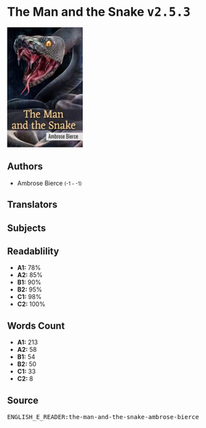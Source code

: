 # The Man and the Snake <kbd>v2.5.3</kbd>

![](./cover.medium.jpg "")

## Authors


 - Ambrose Bierce <small>(-1 - -1)</small>

## Translators



## Subjects



## Readablility


 - **A1:** 78%
 - **A2:** 85%
 - **B1:** 90%
 - **B2:** 95%
 - **C1:** 98%
 - **C2:** 100%

## Words Count


 - **A1:** 213
 - **A2:** 58
 - **B1:** 54
 - **B2:** 50
 - **C1:** 33
 - **C2:** 8

## Source


<kbd>ENGLISH_E_READER:the-man-and-the-snake-ambrose-bierce</kbd>
